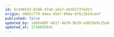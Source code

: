 ```yaml
---
id: 6c440543-03d6-47a0-ada7-eb3b1737ed13
origin: d002c779-64ea-45b7-89de-6f6c2b14ceef
published: false
updated_by: 1406a60f-461f-4b70-9b39-ed819e9c25a0
updated_at: 1738692641
---
```

